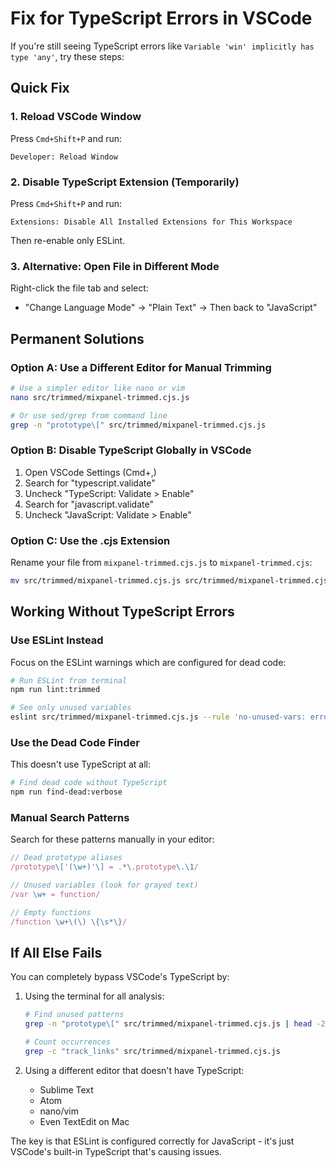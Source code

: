 # Fix for TypeScript Errors in VSCode

If you're still seeing TypeScript errors like `Variable 'win' implicitly has type 'any'`, try these steps:

## Quick Fix

### 1. Reload VSCode Window
Press `Cmd+Shift+P` and run:
```
Developer: Reload Window
```

### 2. Disable TypeScript Extension (Temporarily)
Press `Cmd+Shift+P` and run:
```
Extensions: Disable All Installed Extensions for This Workspace
```

Then re-enable only ESLint.

### 3. Alternative: Open File in Different Mode
Right-click the file tab and select:
- "Change Language Mode" → "Plain Text" → Then back to "JavaScript"

## Permanent Solutions

### Option A: Use a Different Editor for Manual Trimming
```bash
# Use a simpler editor like nano or vim
nano src/trimmed/mixpanel-trimmed.cjs.js

# Or use sed/grep from command line
grep -n "prototype\[" src/trimmed/mixpanel-trimmed.cjs.js
```

### Option B: Disable TypeScript Globally in VSCode
1. Open VSCode Settings (Cmd+,)
2. Search for "typescript.validate"
3. Uncheck "TypeScript: Validate > Enable"
4. Search for "javascript.validate"
5. Uncheck "JavaScript: Validate > Enable"

### Option C: Use the .cjs Extension
Rename your file from `mixpanel-trimmed.cjs.js` to `mixpanel-trimmed.cjs`:
```bash
mv src/trimmed/mixpanel-trimmed.cjs.js src/trimmed/mixpanel-trimmed.cjs
```

## Working Without TypeScript Errors

### Use ESLint Instead
Focus on the ESLint warnings which are configured for dead code:
```bash
# Run ESLint from terminal
npm run lint:trimmed

# See only unused variables
eslint src/trimmed/mixpanel-trimmed.cjs.js --rule 'no-unused-vars: error'
```

### Use the Dead Code Finder
This doesn't use TypeScript at all:
```bash
# Find dead code without TypeScript
npm run find-dead:verbose
```

### Manual Search Patterns
Search for these patterns manually in your editor:
```javascript
// Dead prototype aliases
/prototype\['(\w+)'\] = .*\.prototype\.\1/

// Unused variables (look for grayed text)
/var \w+ = function/

// Empty functions
/function \w+\(\) \{\s*\}/
```

## If All Else Fails

You can completely bypass VSCode's TypeScript by:

1. Using the terminal for all analysis:
   ```bash
   # Find unused patterns
   grep -n "prototype\[" src/trimmed/mixpanel-trimmed.cjs.js | head -20

   # Count occurrences
   grep -c "track_links" src/trimmed/mixpanel-trimmed.cjs.js
   ```

2. Using a different editor that doesn't have TypeScript:
   - Sublime Text
   - Atom
   - nano/vim
   - Even TextEdit on Mac

The key is that ESLint is configured correctly for JavaScript - it's just VSCode's built-in TypeScript that's causing issues.